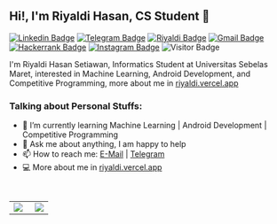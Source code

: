 ## Hi!, I'm Riyaldi Hasan, CS Student 👋

[![Linkedin Badge](https://img.shields.io/badge/-LinkedIn-blue?logo=Linkedin&logoColor=white&link=https://www.linkedin.com/in/riyaldi-h-2217b8134/)](https://www.linkedin.com/in/riyaldi/) 
[![Telegram Badge](https://img.shields.io/badge/-Telegram-blue?logo=telegram&logoColor=white&link=https://t.me/riyhs)](https://t.me/riyhs)
[![Riyaldi Badge](https://img.shields.io/badge/-riyaldi.vercel.app-202020?logo=data:image/png;base64,iVBORw0KGgoAAAANSUhEUgAAAEAAAABABAMAAABYR2ztAAAAGFBMVEVHcEw0izcygzU2jzcziDcxfjQ4kDo4jjwr0gBVAAAAB3RSTlMAxlYlR3WQZfj3JAAAALZJREFUSMft1T0KhDAQBeBZxE1rt20IewDBwlYWD+AR7GwHFOb66w+KyybzkGjnVCk+Es28IUR3HatirTwAXrIVIyA9At49foBAwAgIBBwNxA/stILgMYMqDMj/ETtgrgTNSUAASJR7mEGn3CTsxYFutrGJ4thU5wAwnKwgsPREgPTZHEGJgFF/065paBBgBRitFxNIESAtD3YL9YCANt3LGVn0dP+dUX+cey9BScalq+/n6+T6Aph96pMyHUmkAAAAAElFTkSuQmCC&link=https://riyaldi.com)](https://riyaldi.vercel.app) 
[![Gmail Badge](https://img.shields.io/badge/-Gmail-red?logo=Gmail&logoColor=white&link=mailto:riyaldi.dev@gmail.com)](mailto:riyaldi.dev@gmail.com) 
[![Hackerrank Badge](https://img.shields.io/badge/-Hackerrank-green?logo=Hackerrank&logoColor=white&link=https://hackerrank.com/riyhs)](https://hackerrank.com/riyhs)
[![Instagram Badge](https://img.shields.io/badge/-Instagram-purple?logo=instagram&logoColor=white&link=https://instagram.com/riyhs_/)](https://instagram.com/riyhs_)
![Visitor Badge](https://visitor-badge.laobi.icu/badge?page_id=riyhs.riyhs)

I'm Riyaldi Hasan Setiawan, Informatics Student at Universitas Sebelas Maret, interested in Machine Learning, Android Development, and Competitive Programming, more about me in [riyaldi.vercel.app](https://riyaldi.vercel.app/)


### Talking about Personal Stuffs:

- 🌱 I’m currently learning Machine Learning | Android Development | Competitive Programming
- 💬 Ask me about anything, I am happy to help
- 📫 How to reach me: [E-Mail](mailto:riyaldi.dev@gmail.com) | [Telegram](https://t.me/riyhs)
- 💻 More about me in [riyaldi.vercel.app](https://riyaldi.vercel.app/)

&nbsp;

<table>
  <tr>
    <td align="left">
      <a href="https://github.com/riyhs">
        <img align="left" src="https://github-readme-stats.vercel.app/api?username=riyhs&show_icons=true&theme=react&border_color=61dafb&hide_border=true" />
      </a>
    </td>
    <td align="right">
      <a href="https://github.com/riyhs">
        <img align="right" src="https://github-readme-stats.vercel.app/api/top-langs/?username=riyhs&title_color=61dafb&text_color=ffffff&icon_color=61dafb&bg_color=20232a&langs_count=8&layout=compact&border_color=61dafb&hide_border=true" />
      </a>
    </td>
  </tr>
</table>
